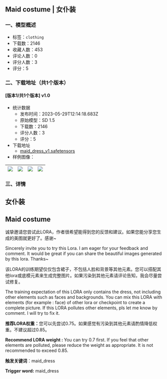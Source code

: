 ## Maid costume | 女仆装
### 一、模型概述

- 标签：`clothing`
- 下载数：2146
- 收藏人数：453
- 评论人数：0
- 评分人数：3
- 评分：5

### 二、下载地址（共1个版本）

#### [版本1/共1个版本] v1.0

- 统计数据
  - 发布时间：2023-05-29T12:14:18.683Z
  - 原始模型：SD 1.5
  - 下载数：2146
  - 评分人数：3
  - 评分：5
- 下载地址
  - [maid_dress_v1.safetensors](https://civitai.com/api/download/models/84570)
- 样例图像：

| <img src="https://image.civitai.com/xG1nkqKTMzGDvpLrqFT7WA/bd27dbac-f9a1-4ddb-9ae9-c720e795b632/width=450/955491.jpeg" /> | <img src="https://image.civitai.com/xG1nkqKTMzGDvpLrqFT7WA/1c70afd9-2ac3-49af-a952-f0f8ab20721f/width=450/955494.jpeg" /> | <img src="https://image.civitai.com/xG1nkqKTMzGDvpLrqFT7WA/baf71afb-3c50-4374-adc9-ab9d38ec8a7a/width=450/955486.jpeg" /> | <img src="https://image.civitai.com/xG1nkqKTMzGDvpLrqFT7WA/390851ed-013f-44bf-a297-fabb98aed764/width=450/955493.jpeg" /> |
| ---- | ---- | ---- | ---- |


### 三、详情
<h2 id="heading-7">女仆装</h2><h2 id="maid-costume">Maid costume</h2><p>诚挚邀请您尝试此LORA，作者很希望能得到您的反馈和建议。如果您能分享您生成的美图就更好了。感谢~</p><p>Sincerely invite you to try this Lora. I am eager for your feedback and comment. It would be great if you can share the beautiful images generated by this lora. Thanks~</p><p></p><p>该LORA的训练期望仅仅包含裙子，不包括人脸和背景等其他元素。您可以搭配其他lora或底模元素来生成完整图片。如果污染到其他元素请评论告知，我会尽量尝试修复。</p><p>The training expectation of this LORA only contains the dress, not including other elements such as faces and backgrounds. You can mix this LORA with elements (for example : face) of other lora or checkpoint to create a complete picture. If this LORA pollutes other elements, pls let me know by comment. I will try to fix it.</p><p></p><p><strong>推荐LORA权重：</strong>您可以先尝试0.75。如果感觉有污染到其他元素请酌情降低权重。不建议超过0.85。</p><p><strong>Recommend LORA weight : </strong>You can try 0.7 first. If you feel that other elements are polluted, please reduce the weight as appropriate. It is not recommended to exceed 0.85.</p><p></p><p><strong>触发关键词</strong>：maid_dress</p><p><strong>Trigger word:</strong> maid_dress</p>